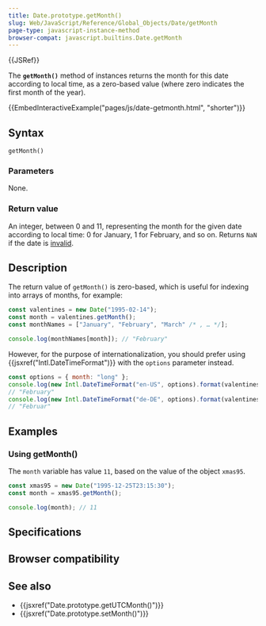 ```yaml
---
title: Date.prototype.getMonth()
slug: Web/JavaScript/Reference/Global_Objects/Date/getMonth
page-type: javascript-instance-method
browser-compat: javascript.builtins.Date.getMonth
---
```


{{JSRef}}

The **`getMonth()`** method of  instances returns the month for this date according to local time, as a zero-based value (where zero indicates the first month of the year).

{{EmbedInteractiveExample("pages/js/date-getmonth.html", "shorter")}}

## Syntax

```js-nolint
getMonth()
```

### Parameters

None.

### Return value

An integer, between 0 and 11, representing the month for the given date according to local time: 0 for January, 1 for February, and so on. Returns `NaN` if the date is [invalid](/Web/JavaScript/Reference/Global_Objects/Date#the_epoch_timestamps_and_invalid_date).

## Description

The return value of `getMonth()` is zero-based, which is useful for indexing into arrays of months, for example:

```js
const valentines = new Date("1995-02-14");
const month = valentines.getMonth();
const monthNames = ["January", "February", "March" /* , … */];

console.log(monthNames[month]); // "February"
```

However, for the purpose of internationalization, you should prefer using {{jsxref("Intl.DateTimeFormat")}} with the `options` parameter instead.

```js
const options = { month: "long" };
console.log(new Intl.DateTimeFormat("en-US", options).format(valentines));
// "February"
console.log(new Intl.DateTimeFormat("de-DE", options).format(valentines));
// "Februar"
```

## Examples

### Using getMonth()

The `month` variable has value `11`, based on the value of the  object `xmas95`.

```js
const xmas95 = new Date("1995-12-25T23:15:30");
const month = xmas95.getMonth();

console.log(month); // 11
```

## Specifications



## Browser compatibility



## See also

- {{jsxref("Date.prototype.getUTCMonth()")}}
- {{jsxref("Date.prototype.setMonth()")}}
